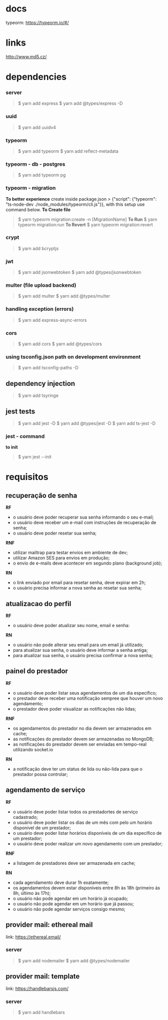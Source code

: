 # docs
typeorm: https://typeorm.io/#/

# links
http://www.md5.cz/

# dependencies

### server
> $ yarn add express
> $ yarn add @types/express -D

### uuid
> $ yarn add uuidv4

### typeorm
> $ yarn add typeorm
> $ yarn add reflect-metadata

### typeorm - db - postgres
> $ yarn add typeorm pg

### typeorm - migration
**To better experience** create inside package.json > {"script": {"typeorm": "ts-node-dev ./node_modules/typeorm/cli.js"}}, with this setup use command below.
**To Create file**
> $ yarn typeorm migration:create -n [MigrationName]
**To Run**
> $ yarn typeorm migration:run
**To Revert**
> $ yarn typeorm migration:revert

### crypt
> $ yarn add bcryptjs

### jwt
> $ yarn add jsonwebtoken
> $ yarn add @types/jsonwebtoken

### multer (file upload backend)
> $ yarn add multer
> $ yarn add @types/multer


### handling exception (errors)
> $ yarn add express-async-errors


### cors
> $ yarn add cors
> $ yarn add @types/cors

### using tsconfig.json path on development environment
> $ yarn add tsconfig-paths -D

## dependency injection
> $ yarn add tsyringe

## jest tests
> $ yarn add jest -D
> $ yarn add @types/jest -D
> $ yarn add ts-jest -D

### jest - command
**to init**
> $ yarn jest --init


# requisitos

## recuperação de senha

**RF**
- o usuário deve poder recuperar sua senha informando o seu e-mail;
- o usuário deve receber um e-mail com instruções de recuperação de senha;
- o usuário deve poder resetar sua senha;

**RNF**
- utilizar mailtrap para testar envios em ambiente de dev;
- utilizar Amazon SES para envios em produção;
- o envio de e-mails deve acontecer em segundo plano (background job);

**RN**
- o link enviado por email para resetar senha, deve expirar em 2h;
- o usuário precisa informar a nova senha ao resetar sua senha;

## atualizacao do perfil

**RF**
- o usuário deve poder atualizar seu nome, email e senha:

**RN**
- o usuário não pode alterar seu email para um email já utilizado;
- para atualizar sua senha, o usuário deve informar a senha antiga;
- para atualizar sua senha, o usuário precisa confirmar a nova senha;

## painel do prestador

**RF**
- o usuário deve poder listar seus agendamentos de um dia específico;
- o prestador deve receber uma notificação sempree que houver um novo agendamento;
- o prestador deve poder visualizar as notificações não lidas;

**RNF**
- os agendamentos do prestador no dia devem ser armazenados em cache;
- as notificações do prestador devem ser armazenadas no MongoDB;
- as notificações do prestador devem ser enviadas em tempo-real utilizando socket.io

**RN**
- a notificação deve ter um status de lida ou não-lida para que o prestador possa controlar;

## agendamento de serviço

**RF**
- o usuário deve poder listar todos os prestadortes de serviço cadastrado;
- o usuário deve poder listar os dias de um mês com pelo um horário disponível de um prestador;
- o usuário deve poder listar horários disponíveis de um dia específico de um prestador;
- o usuário deve poder realizar um novo agendamento com um prestador;

**RNF**
- a listagem de prestadores deve ser armazenada em cache;

**RN**
- cada agendamento deve durar 1h exatamente;
- os agendamentos devem estar disponíveis entre 8h às 18h (primeiro às 8h, último às 17h);
- o usuário não pode agendar em um horário já ocupado;
- o usuário não pode agendar em um horário que já passou;
- o usuário não pode agendar serviços consigo mesmo;


## provider mail: ethereal mail
link: https://ethereal.email/

### server
> $ yarn add nodemailer
> $ yarn add @types/nodemailer

## provider mail:  template
link: https://handlebarsjs.com/

### server
> $ yarn add handlebars
